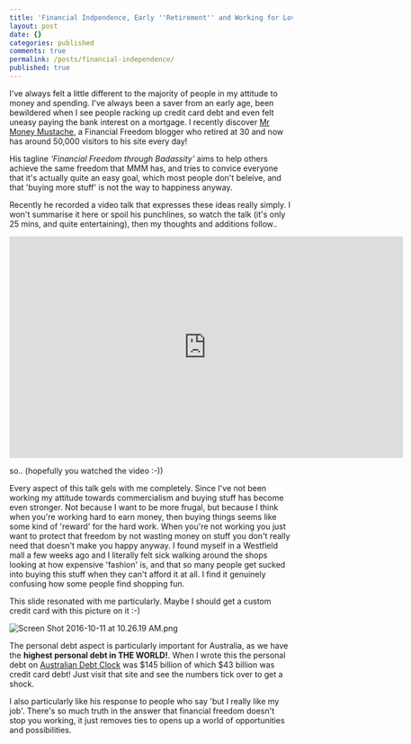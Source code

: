 ```yaml
---
title: 'Financial Indpendence, Early ''Retirement'' and Working for Love.'
layout: post
date: {}
categories: published
comments: true
permalink: /posts/financial-independence/
published: true
---
```


I've always felt a little different to the majority of people in my attitude to money and spending. I've always been a saver from an early age, been bewildered when I see people racking up credit card debt and even felt uneasy paying the bank interest on a mortgage. I recently discover [Mr Money Mustache](http://www.mrmoneymustache.com/), a Financial Freedom blogger who retired at 30 and now has around 50,000 visitors to his site every day!

His tagline _'Financial Freedom through Badassity'_ aims to help others achieve the same freedom that MMM has, and tries to convice everyone that it's actually quite an easy goal, which most people don't beleive, and that 'buying more stuff' is not the way to happiness anyway.

Recently he recorded a video talk that expresses these ideas really simply. I won't summarise it here or spoil his punchlines, so watch the talk (it's only 25 mins, and quite entertaining), then my thoughts and additions follow..

<p><center><iframe src="https://player.vimeo.com/video/183016901?byline=0&amp;portrait=0" width="700" height="394" frameborder="0" allowfullscreen="allowfullscreen"></iframe></center></p>

so.. (hopefully you watched the video :-))

Every aspect of this talk gels with me completely. Since I've not been working my attitude towards commercialism and buying stuff has become even stronger. Not because I want to be more frugal, but because I think when you're working hard to earn money, then buying things seems like some kind of 'reward' for the hard work. When you're not working you just want to protect that freedom by not wasting money on stuff you don't really need that doesn't make you happy anyway. I found myself in a Westfield mall a few weeks ago and I literally felt sick walking around the shops looking at how expensive 'fashion' is, and that so many people get sucked into buying this stuff when they can't afford it at all. I find it genuinely confusing how some people find shopping fun.

This slide resonated with me particularly. Maybe I should get a custom credit card with this picture on it :-)

![Screen Shot 2016-10-11 at 10.26.19 AM.png]({{site.baseurl}}/posts/dhali-lama-iphone.png)



The personal debt aspect is particularly important for Australia, as we have the **highest personal debt in THE WORLD!**. When I wrote this the personal debt on [Australian Debt Clock](http://www.australiandebtclock.com.au/clocks) was $145 billion of which $43 billion was credit card debt! Just visit that site and see the numbers tick over to get a shock.

I also particularly like his response to people who say 'but I really like my job'. There's so much truth in the answer that financial freedom doesn't stop you working, it just removes ties to opens up a world of opportunities and possibilities.
